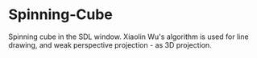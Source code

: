 # Spinning-Cube
Spinning cube in the SDL window. Xiaolin Wu's algorithm is used for line drawing, and weak perspective projection - as 3D projection.
